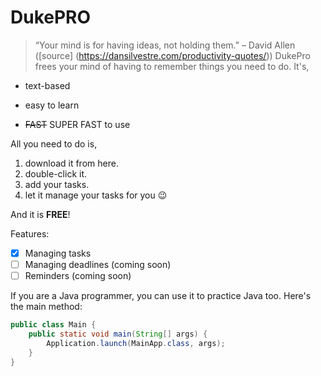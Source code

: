 # DukePRO

> “Your mind is for having ideas, not holding them.” – David Allen ([source] (https://dansilvestre.com/productivity-quotes/))
DukePro frees your mind of having to remember things you need to do. It's,

- text-based
* easy to learn
+ ~~FAST~~ SUPER FAST to use

All you need to do is,

1. download it from here.
2. double-click it.
3. add your tasks.
4. let it manage your tasks for you 😉

And it is **FREE**!

Features:

-[X] Managing tasks
-[ ] Managing deadlines (coming soon)
-[ ] Reminders (coming soon)

If you are a Java programmer, you can use it to practice Java too. Here's the main method:

```java
public class Main {
    public static void main(String[] args) {
        Application.launch(MainApp.class, args);
    }
}
```
